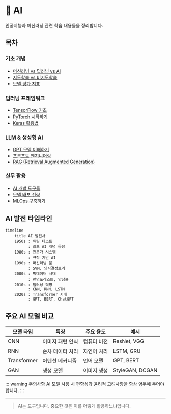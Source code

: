 # 🤖 AI

인공지능과 머신러닝 관련 학습 내용들을 정리합니다.

## 목차

### 기초 개념
- [머신러닝 vs 딥러닝 vs AI](./ml-dl-ai.md)
- [지도학습 vs 비지도학습](./supervised-unsupervised.md)
- [모델 평가 지표](./evaluation-metrics.md)

### 딥러닝 프레임워크
- [TensorFlow 기초](./tensorflow-basics.md)
- [PyTorch 시작하기](./pytorch-getting-started.md)
- [Keras 활용법](./keras-usage.md)

### LLM & 생성형 AI
- [GPT 모델 이해하기](./understanding-gpt.md)
- [프롬프트 엔지니어링](./prompt-engineering.md)
- [RAG (Retrieval Augmented Generation)](./rag-system.md)

### 실무 활용
- [AI 개발 도구들](./ai-dev-tools.md)
- [모델 배포 전략](./model-deployment.md)
- [MLOps 구축하기](./mlops.md)

## AI 발전 타임라인

```mermaid
timeline
    title AI 발전사
    1950s : 튜링 테스트
          : 최초 AI 개념 등장
    1980s : 전문가 시스템
          : 규칙 기반 AI
    1990s : 머신러닝 붐
          : SVM, 의사결정트리
    2000s : 빅데이터 시대
          : 랜덤포레스트, 앙상블
    2010s : 딥러닝 혁명
          : CNN, RNN, LSTM
    2020s : Transformer 시대
          : GPT, BERT, ChatGPT
```

## 주요 AI 모델 비교

| 모델 타입 | 특징 | 주요 용도 | 예시 |
|----------|------|-----------|------|
| CNN | 이미지 패턴 인식 | 컴퓨터 비전 | ResNet, VGG |
| RNN | 순차 데이터 처리 | 자연어 처리 | LSTM, GRU |
| Transformer | 어텐션 메커니즘 | 언어 모델 | GPT, BERT |
| GAN | 생성 모델 | 이미지 생성 | StyleGAN, DCGAN |

::: warning 주의사항
AI 모델 사용 시 편향성과 윤리적 고려사항을 항상 염두에 두어야 합니다.
:::

---

> AI는 도구입니다. 중요한 것은 이를 어떻게 활용하느냐입니다.